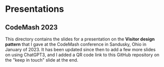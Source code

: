 # Presentations

## CodeMash 2023

This directory contains the slides for a presentation on the **Visitor design pattern**
that I gave at the CodeMash conference in Sandusky, Ohio in January of 2023. It has
been updated since then to add a few more slides on using ChatGPT3, and I added a 
QR code link to this GitHub repository on the "keep in touch" slide at the end.

